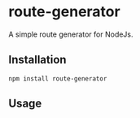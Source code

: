 route-generator
======================

A simple route generator for NodeJs.

## Installation

`npm install route-generator`

## Usage
